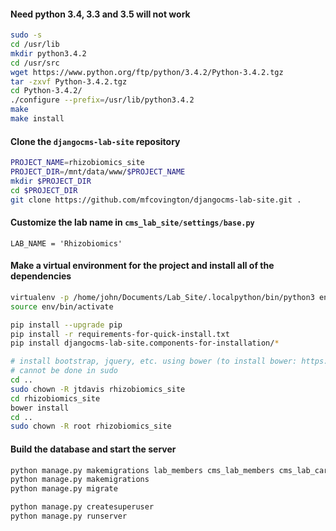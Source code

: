 #### Need python 3.4, 3.3 and 3.5 will not work

```sh
sudo -s
cd /usr/lib
mkdir python3.4.2
cd /usr/src
wget https://www.python.org/ftp/python/3.4.2/Python-3.4.2.tgz
tar -zxvf Python-3.4.2.tgz 
cd Python-3.4.2/
./configure --prefix=/usr/lib/python3.4.2
make
make install
```

#### Clone the `djangocms-lab-site` repository

```sh
PROJECT_NAME=rhizobiomics_site
PROJECT_DIR=/mnt/data/www/$PROJECT_NAME
mkdir $PROJECT_DIR
cd $PROJECT_DIR
git clone https://github.com/mfcovington/djangocms-lab-site.git .
```

#### Customize the lab name in `cms_lab_site/settings/base.py`

    LAB_NAME = 'Rhizobiomics'


#### Make a virtual environment for the project and install all of the dependencies

```sh
virtualenv -p /home/john/Documents/Lab_Site/.localpython/bin/python3 env
source env/bin/activate

pip install --upgrade pip
pip install -r requirements-for-quick-install.txt
pip install djangocms-lab-site.components-for-installation/*

# install bootstrap, jquery, etc. using bower (to install bower: https://bower.io/#install-bower)
# cannot be done in sudo
cd ..
sudo chown -R jtdavis rhizobiomics_site
cd rhizobiomics_site
bower install
cd ..
sudo chown -R root rhizobiomics_site
```


#### Build the database and start the server

```sh
python manage.py makemigrations lab_members cms_lab_members cms_lab_carousel cms_lab_publications cms_shiny cms_lab_data cms_genome_browser
python manage.py makemigrations
python manage.py migrate

python manage.py createsuperuser
python manage.py runserver
```
